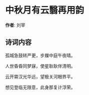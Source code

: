 # 中秋月有云翳再用韵

**作者**: 刘宰

## 诗词内容

孤城急鼓转严更，步屧中庭午夜晴。

人世昏昏同梦寐，使星耿耿伴清明。

云开霄汉光华远，望极关河眼界平。

想见登临无限意，此身那复计浮荣。

